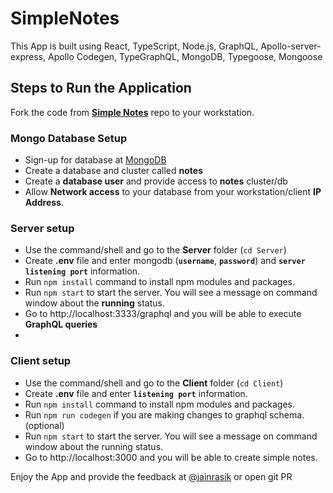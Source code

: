 # SimpleNotes

This App is built using React, TypeScript, Node.js, GraphQL, Apollo-server-express, Apollo Codegen, TypeGraphQL, MongoDB, Typegoose, Mongoose

## Steps to Run the Application

Fork the code from **[Simple Notes](https://github.com/rasikjain/SimpleNotes)** repo to your workstation.

 ### Mongo Database Setup
 - Sign-up for database at [MongoDB](https://account.mongodb.com/account/login)
 - Create a database and cluster called **notes**
 - Create a **database user** and provide access to **notes** cluster/db
 - Allow **Network access** to your database from your workstation/client **IP Address**.
 
 ### Server setup
 
 - Use the command/shell and go to the **Server** folder (`cd Server`)
 - Create **.env** file and enter mongodb (**`username`**, **`password`**) and **`server listening port`** information.
 - Run `npm install` command to install npm modules and packages.
 - Run `npm start` to start the server. You will see a message on command window about the **running** status.
 - Go to http://localhost:3333/graphql and you will be able to execute **GraphQL queries**
 - 
 ### Client setup
 - Use the command/shell and go to the **Client** folder (`cd Client`)
 - Create **.env** file and enter **`listening port`** information.
 - Run `npm install` command to install npm modules and packages.
 - Run `npm run codegen` if you are making changes to graphql schema. (optional)
 - Run `npm start` to start the server. You will see a message on command window about the running status.
 - Go to http://localhost:3000 and you will be able to create simple notes.
 

Enjoy the App and provide the feedback at [@jainrasik](https://twitter.com/jainrasik) or open git PR
